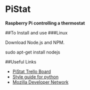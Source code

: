 # PiStat
<b>Raspberry Pi controlling a thermostat</b>

##To Install and use</h2>
###Linux</h3>
<p>Download Node.js and NPM.</p>
sudo apt-get install nodejs
    

##Useful Links</h2>
<ul>
<li><a href="https://trello.com/b/KgPqsjKo">PiStat Trello Board</a><br></li>
<li><a href="https://google.github.io/styleguide/pyguide.html">Style guide for python</a></li>
<li><a href="https://developer.mozilla.org/en-US/">Mozilla Developer Network</a></li>
</ul>